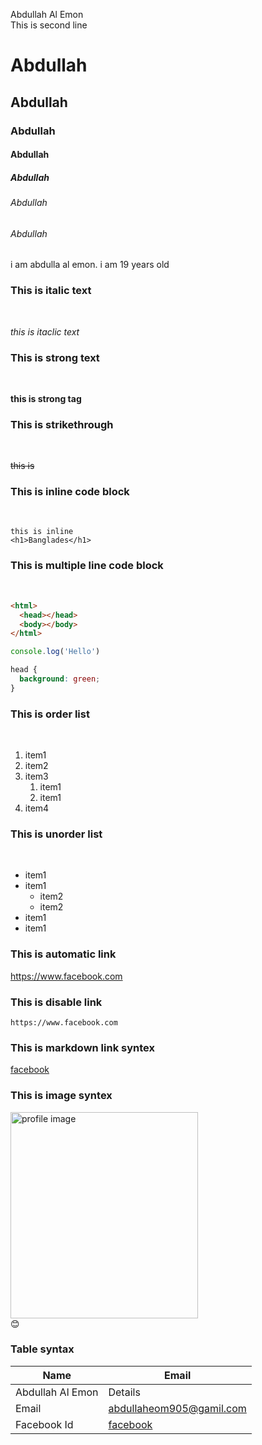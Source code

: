 <!-- markdown tutorial -->

<!-- double space line break -->

Abdullah Al Emon  
This is second line

<!-- this is horizontal rul(---) -->

<!-- # is the heading tag -->

# Abdullah

## Abdullah

### Abdullah

#### Abdullah

##### Abdullah

###### Abdullah

###### Abdullah

<!-- this is paragarph tag<p></p> -->
<p>i am abdulla al emon. i am 19 years old</p>

<!-- first use_ and sentence last use_ this italic tag -->

### This is italic text

<br>

_this is itaclic text_

<!-- first use__ and sentence last use__ this strong tag -->

### This is strong text

<br>

**this is strong tag**

<!-- this del tag firstuse~~ and sentence last use~~  -->

### This is strikethrough

<br>

~~this is~~

<!-- this inline code arrow `` -->

### This is inline code block

<br>

`this is inline`  
`<h1>Banglades</h1>`

<!-- this is multiple arrow ```fast use and
```last use arrow -->

### This is multiple line code block

<br>

```html
<html>
  <head></head>
  <body></body>
</html>
```

```Javascript
console.log('Hello')
```

```css
head {
  background: green;
}
```

<!-- this is order list  -->

### This is order list

<br>

1. item1
2. item2
3. item3
   1. item1
   1. item1
4. item4
<!-- unorder list -->

### This is unorder list

<br>

- item1
- item1
  - item2
  - item2
- item1
- item1

<!--automatic link tag use  -->

### This is automatic link

https://www.facebook.com

<!--disable link tag use  -->

### This is disable link

`https://www.facebook.com`

### This is markdown link syntex

[facebook](websitelink)

<!-- all link is here -->

[websitelink]: https://www.facebook.com

### This is image syntex

<img src="./abdullah.jpg" height="330px" width="300px" title="profile image"><br>
😊

<!-- ![profile](./abdullah.jpg) -->

### Table syntax

| Name             | Email                    |
| ---------------- | ------------------------ |
| Abdullah Al Emon | Details                  |
| Email            | abdullaheom905@gamil.com |
| Facebook Id      | [facebook](websitelink)  |
